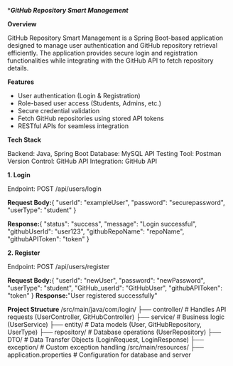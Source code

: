 ****GitHub Repository Smart Management***

**Overview**

GitHub Repository Smart Management is a Spring Boot-based application designed to manage user authentication and GitHub repository retrieval efficiently. 
The application provides secure login and registration functionalities while integrating with the GitHub API to fetch repository details.

**Features**
- User authentication (Login & Registration)
- Role-based user access (Students, Admins, etc.)
- Secure credential validation
- Fetch GitHub repositories using stored API tokens
- RESTful APIs for seamless integration
  
**Tech Stack**

Backend: Java, Spring Boot
Database: MySQL 
API Testing Tool: Postman
Version Control: GitHub
API Integration: GitHub API

**1. Login**

Endpoint: POST /api/users/login

**Request Body:**{
  "userId": "exampleUser",
  "password": "securepassword",
  "userType": "student"
}

**Response:**{
  "status": "success",
  "message": "Login successful",
  "githubUserId": "user123",
  "githubRepoName": "repoName",
  "githubAPIToken": "token"
}

**2. Register**

Endpoint: POST /api/users/register

**Request Body:**{
  "userId": "newUser",
  "password": "newPassword",
  "userType": "student",
  "GitHub_userId": "GitHubUser",
  "githubAPIToken": "token"
}
**Response:**"User registered successfully"

**Project Structure**
/src/main/java/com/login/
    ├── controller/        # Handles API requests (UserController, GitHubController)
    ├── service/           # Business logic (UserService)
    ├── entity/            # Data models (User, GitHubRepository, UserType)
    ├── repository/        # Database operations (UserRepository)
    ├── DTO/               # Data Transfer Objects (LoginRequest, LoginResponse)
    ├── exception/         # Custom exception handling
/src/main/resources/
    ├── application.properties  # Configuration for database and server
